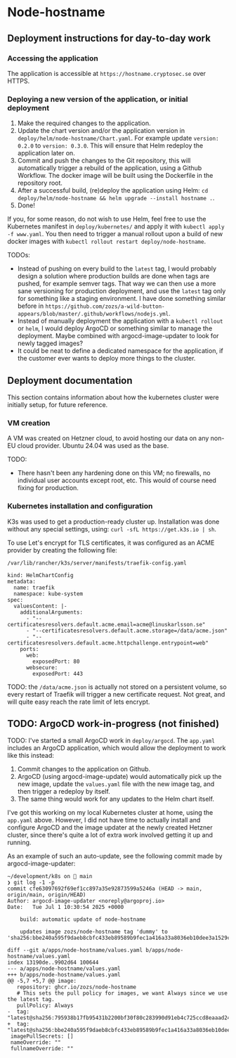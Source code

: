 # Node-hostname

## Deployment instructions for day-to-day work

### Accessing the application

The application is accessible at `https://hostname.cryptosec.se` over HTTPS.

### Deploying a new version of the application, or initial deployment

1. Make the required changes to the application.
2. Update the chart version and/or the application version in `deploy/helm/node-hostname/Chart.yaml`. For example update `version: 0.2.0` to `version: 0.3.0`. This will ensure that Helm redeploy the application later on.
3. Commit and push the changes to the Git repository, this will automatically trigger a rebuild of the application, using a Github Workflow. The docker image will be built using the Dockerfile in the repository root.
4. After a successful build, (re)deploy the application using Helm: `cd deploy/helm/node-hostname && helm upgrade --install hostname .`.
5. Done!

If you, for some reason, do not wish to use Helm, feel free to use the Kubernetes manifest in `deploy/kubernetes/` and apply it with `kubectl apply -f www.yaml`. You then need to trigger a manual rollout upon a build of new docker images with `kubectl rollout restart deploy/node-hostname`.

TODOs:
* Instead of pushing on every build to the `latest` tag, I would probably design a solution where production builds are done when tags are pushed, for example semver tags. That way we can then use a more sane versioning for production deployment, and use the `latest` tag only for something like a staging environment. I have done something similar before in `https://github.com/zozs/a-wild-button-appears/blob/master/.github/workflows/nodejs.yml`.
* Instead of manually deployment the application with a `kubectl rollout` or `helm`, I would deploy ArgoCD or something similar to manage the deployment. Maybe combined with argocd-image-updater to look for newly tagged images?
* It could be neat to define a dedicated namespace for the application, if the customer ever wants to deploy more things to the cluster.

## Deployment documentation

This section contains information about how the kubernetes cluster were initially setup, for future reference.

### VM creation

A VM was created on Hetzner cloud, to avoid hosting our data on any non-EU cloud provider. Ubuntu 24.04 was used as the base.

TODO:
* There hasn't been any hardening done on this VM; no firewalls, no individual user accounts except root, etc. This would of course need fixing for production.

### Kubernetes installation and configuration

K3s was used to get a production-ready cluster up. Installation was done without any special settings, using: `curl -sfL https://get.k3s.io | sh`.

To use Let's encrypt for TLS certificates, it was configured as an ACME provider by creating the following file:

`/var/lib/rancher/k3s/server/manifests/traefik-config.yaml`

```
kind: HelmChartConfig
metadata:
  name: traefik
  namespace: kube-system
spec:
  valuesContent: |-
    additionalArguments:
      - "--certificatesresolvers.default.acme.email=acme@linuskarlsson.se"
      - "--certificatesresolvers.default.acme.storage=/data/acme.json"
      - "--certificatesresolvers.default.acme.httpchallenge.entrypoint=web"
    ports:
      web:
        exposedPort: 80
      websecure:
        exposedPort: 443
```

TODO: the `/data/acme.json` is actually not stored on a persistent volume, so every restart of Traefik will trigger a new certificate request. Not great, and will quite easy reach the rate limit of lets encrypt.

## TODO: ArgoCD work-in-progress (not finished)

TODO: I've started a small ArgoCD work in `deploy/argocd`. The `app.yaml` includes an ArgoCD application, which would allow the deployment to work like this instead:

1. Commit changes to the application on Github.
2. ArgoCD (using argocd-image-update) would automatically pick up the new image, update the `values.yaml` file with the new image tag, and then trigger a redeploy by itself.
3. The same thing would work for any updates to the Helm chart itself.

I've got this working on my local Kubernetes cluster at home, using the `app.yaml` above. However, I did not have time to actually install and configure ArgoCD and the image updater at the newly created Hetzner cluster, since there's quite a lot of extra work involved getting it up and running.

As an example of such an auto-update, see the following commit made by argocd-image-updater:

```
~/development/k8s on  main
❯ git log -1 -p
commit cfe63097692f69ef1cc897a35e92873599a5246a (HEAD -> main, origin/main, origin/HEAD)
Author: argocd-image-updater <noreply@argoproj.io>
Date:   Tue Jul 1 10:30:54 2025 +0000

    build: automatic update of node-hostname

    updates image zozs/node-hostname tag 'dummy' to 'sha256:bbe240a595f9daeb8cbfc433eb89589b9fec1a416a33a8036eb10dee3a1529c8'

diff --git a/apps/node-hostname/values.yaml b/apps/node-hostname/values.yaml
index 13190de..9902d64 100644
--- a/apps/node-hostname/values.yaml
+++ b/apps/node-hostname/values.yaml
@@ -5,7 +5,7 @@ image:
   repository: ghcr.io/zozs/node-hostname
   # This sets the pull policy for images, we want Always since we use the latest tag.
   pullPolicy: Always
-  tag: "latest@sha256:795938b17fb95431b2200bf30f80c283990d91eb4c725ccd8eaaad249cf0afd7"
+  tag: "latest@sha256:bbe240a595f9daeb8cbfc433eb89589b9fec1a416a33a8036eb10dee3a1529c8"
 imagePullSecrets: []
 nameOverride: ""
 fullnameOverride: ""
```

